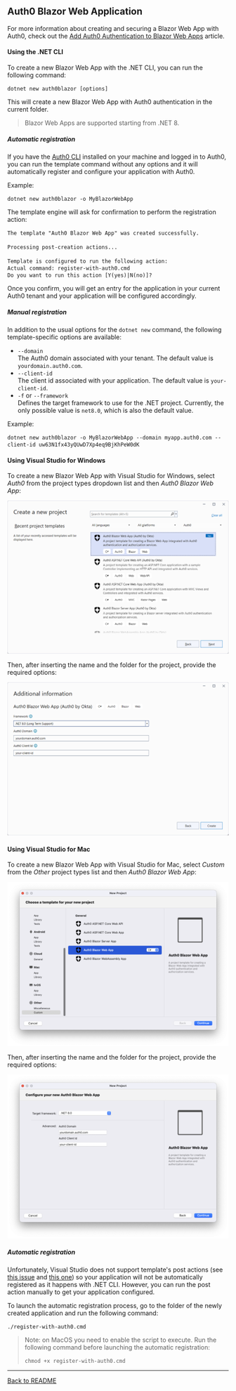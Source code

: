 ## Auth0 Blazor Web Application

For more information about creating and securing a Blazor Web App with Auth0, check out the [Add Auth0 Authentication to Blazor Web Apps](https://auth0.com/blog/auth0-authentication-blazor-web-apps/) article.

#### Using the .NET CLI

To create a new Blazor Web App with the .NET CLI, you can run the following command:

```
dotnet new auth0blazor [options]
```

This will create a new Blazor Web App with Auth0 authentication in the current folder.

> Blazor Web Apps are supported starting from .NET 8.

##### Automatic registration

If you have the [Auth0 CLI](https://github.com/auth0/auth0-cli) installed on your machine and logged in to Auth0, you can run the template command without any options and it will automatically register and configure your application with Auth0.

Example:

```shell
dotnet new auth0blazor -o MyBlazorWebApp
```

The template engine will ask for confirmation to perform the registration action:

```shell
The template "Auth0 Blazor Web App" was created successfully.

Processing post-creation actions...

Template is configured to run the following action:
Actual command: register-with-auth0.cmd 
Do you want to run this action [Y(yes)|N(no)]?
```

Once you confirm, you will get an entry for the application in your current Auth0 tenant and your application will be configured accordingly.

##### Manual registration

In addition to the usual options for the `dotnet new` command, the following template-specific options are available:

- `--domain`<br>
  The Auth0 domain associated with your tenant. The default value is `yourdomain.auth0.com`.
- `--client-id`<br>
  The client id associated with your application. The default value is `your-client-id`.
- `-f` or `--framework`<br>
  Defines the target framework to use for the .NET project. Currently, the only possible value is `net8.0`, which is also the default value.

Example:

```shell
dotnet new auth0blazor -o MyBlazorWebApp --domain myapp.auth0.com --client-id uw63N1fx43yQUwD7Xp4eq9BjKhPeW0dK
```

#### Using Visual Studio for Windows

To create a new Blazor Web App with Visual Studio for Windows, select *Auth0* from the project types dropdown list and then *Auth0 Blazor Web App*:

![Auth0 Blazor Web App from Visual Studio](assets/auth0-blazor-web-app-vs.png)

Then, after inserting the name and the folder for the project, provide the required options:

![Auth0 Blazor Web App options from Visual Studio](assets/auth0-blazor-web-app-vs-options.png)

#### Using Visual Studio for Mac

To create a new Blazor Web App with Visual Studio for Mac, select *Custom* from the *Other* project types list and then *Auth0 Blazor Web App*:

![Auth0 Blazor Web App from Visual Studio](assets/auth0-blazor-web-app-vs-mac.png)

Then, after inserting the name and the folder for the project, provide the required options:

![Auth0 Blazor Web App options from Visual Studio](assets/auth0-blazor-web-app-vs-mac-options.png)

##### Automatic registration

Unfortunately, Visual Studio does not support template's post actions (see [this issue](https://github.com/dotnet/templating/issues/4575) and [this one](https://github.com/dotnet/templating/issues/3226)) so your application will not be automatically registered as it happens with .NET CLI. However, you can run the post action manually to get your application configured.

To launch the automatic registration process, go to the folder of the newly created application and run the following command:

```shell
./register-with-auth0.cmd
```

> Note: on MacOS you need to enable the script to execute. Run the following command before launching the automatic registration:
>
> ```shell
> chmod +x register-with-auth0.cmd
> ```

---

[Back to README](../README.md)

